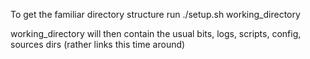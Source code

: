 To get the familiar directory structure run ./setup.sh working_directory

working_directory will then contain the usual bits, logs, scripts, config, sources dirs (rather links this time around)
